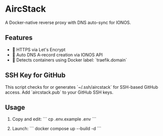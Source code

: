 # AircStack

A Docker-native reverse proxy with DNS auto-sync for IONOS.

## Features

- 🔐 HTTPS via Let's Encrypt
- 📡 Auto DNS A-record creation via IONOS API
- 🧠 Detects containers using Docker label: \`traefik.domain\`

## SSH Key for GitHub

This script checks for or generates \`~/.ssh/aircstack\` for SSH-based GitHub access. Add \`aircstack.pub\` to your GitHub SSH keys.

## Usage

1. Copy and edit:
   \`\`\`
   cp .env.example .env
   \`\`\`

2. Launch:
   \`\`\`
   docker compose up --build -d
   \`\`\`
